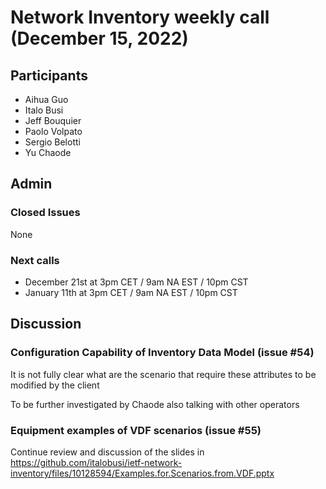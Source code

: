 # Network Inventory weekly call (December 15, 2022)

## Participants

- Aihua Guo
- Italo Busi
- Jeff Bouquier
- Paolo Volpato
- Sergio Belotti
- Yu Chaode

## Admin

### Closed Issues

None

### Next calls

- December 21st at 3pm CET / 9am NA EST / 10pm CST
- January 11th at 3pm CET / 9am NA EST / 10pm CST

## Discussion

### Configuration Capability of Inventory Data Model (issue #54)

It is not fully clear what are the scenario that require these attributes to be modified by the client

To be further investigated by Chaode also talking with other operators

### Equipment examples of VDF scenarios (issue #55)

Continue review and discussion of the slides in https://github.com/italobusi/ietf-network-inventory/files/10128594/Examples.for.Scenarios.from.VDF.pptx
